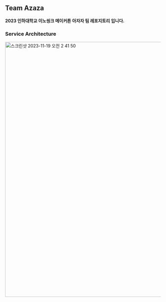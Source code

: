 ## Team Azaza

**2023 인하대학교 이노씽크 메이커톤 아자자 팀 레포지토리 입니다.**

### Service Architecture

<img width="824" alt="스크린샷 2023-11-19 오전 2 41 50" src="https://github.com/Innothink-Make-A-Thon/.github/assets/91695537/8ab7263d-1a20-4310-a70f-b4f3f92d28cb">


<!--

**Here are some ideas to get you started:**

🙋‍♀️ A short introduction - what is your organization all about?
🌈 Contribution guidelines - how can the community get involved?
👩‍💻 Useful resources - where can the community find your docs? Is there anything else the community should know?
🍿 Fun facts - what does your team eat for breakfast?
🧙 Remember, you can do mighty things with the power of [Markdown](https://docs.github.com/github/writing-on-github/getting-started-with-writing-and-formatting-on-github/basic-writing-and-formatting-syntax)
-->
